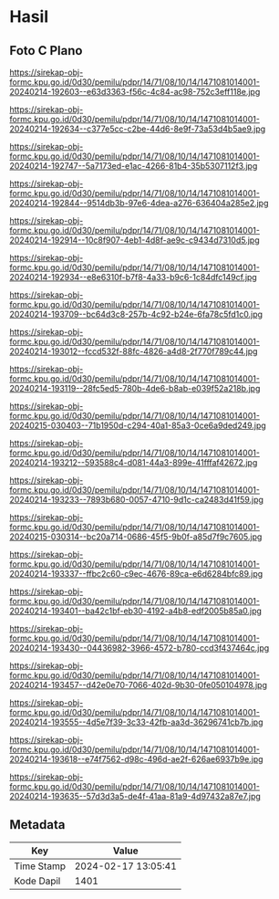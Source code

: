 # Hasil

## Foto C Plano

https://sirekap-obj-formc.kpu.go.id/0d30/pemilu/pdpr/14/71/08/10/14/1471081014001-20240214-192603--e63d3363-f56c-4c84-ac98-752c3eff118e.jpg

https://sirekap-obj-formc.kpu.go.id/0d30/pemilu/pdpr/14/71/08/10/14/1471081014001-20240214-192634--c377e5cc-c2be-44d6-8e9f-73a53d4b5ae9.jpg

https://sirekap-obj-formc.kpu.go.id/0d30/pemilu/pdpr/14/71/08/10/14/1471081014001-20240214-192747--5a7173ed-e1ac-4266-81b4-35b5307112f3.jpg

https://sirekap-obj-formc.kpu.go.id/0d30/pemilu/pdpr/14/71/08/10/14/1471081014001-20240214-192844--9514db3b-97e6-4dea-a276-636404a285e2.jpg

https://sirekap-obj-formc.kpu.go.id/0d30/pemilu/pdpr/14/71/08/10/14/1471081014001-20240214-192914--10c8f907-4eb1-4d8f-ae9c-c9434d7310d5.jpg

https://sirekap-obj-formc.kpu.go.id/0d30/pemilu/pdpr/14/71/08/10/14/1471081014001-20240214-192934--e8e6310f-b7f8-4a33-b9c6-1c84dfc149cf.jpg

https://sirekap-obj-formc.kpu.go.id/0d30/pemilu/pdpr/14/71/08/10/14/1471081014001-20240214-193709--bc64d3c8-257b-4c92-b24e-6fa78c5fd1c0.jpg

https://sirekap-obj-formc.kpu.go.id/0d30/pemilu/pdpr/14/71/08/10/14/1471081014001-20240214-193012--fccd532f-88fc-4826-a4d8-2f770f789c44.jpg

https://sirekap-obj-formc.kpu.go.id/0d30/pemilu/pdpr/14/71/08/10/14/1471081014001-20240214-193119--28fc5ed5-780b-4de6-b8ab-e039f52a218b.jpg

https://sirekap-obj-formc.kpu.go.id/0d30/pemilu/pdpr/14/71/08/10/14/1471081014001-20240215-030403--71b1950d-c294-40a1-85a3-0ce6a9ded249.jpg

https://sirekap-obj-formc.kpu.go.id/0d30/pemilu/pdpr/14/71/08/10/14/1471081014001-20240214-193212--593588c4-d081-44a3-899e-41fffaf42672.jpg

https://sirekap-obj-formc.kpu.go.id/0d30/pemilu/pdpr/14/71/08/10/14/1471081014001-20240214-193233--7893b680-0057-4710-9d1c-ca2483d41f59.jpg

https://sirekap-obj-formc.kpu.go.id/0d30/pemilu/pdpr/14/71/08/10/14/1471081014001-20240215-030314--bc20a714-0686-45f5-9b0f-a85d7f9c7605.jpg

https://sirekap-obj-formc.kpu.go.id/0d30/pemilu/pdpr/14/71/08/10/14/1471081014001-20240214-193337--ffbc2c60-c9ec-4676-89ca-e6d6284bfc89.jpg

https://sirekap-obj-formc.kpu.go.id/0d30/pemilu/pdpr/14/71/08/10/14/1471081014001-20240214-193401--ba42c1bf-eb30-4192-a4b8-edf2005b85a0.jpg

https://sirekap-obj-formc.kpu.go.id/0d30/pemilu/pdpr/14/71/08/10/14/1471081014001-20240214-193430--04436982-3966-4572-b780-ccd3f437464c.jpg

https://sirekap-obj-formc.kpu.go.id/0d30/pemilu/pdpr/14/71/08/10/14/1471081014001-20240214-193457--d42e0e70-7066-402d-9b30-0fe050104978.jpg

https://sirekap-obj-formc.kpu.go.id/0d30/pemilu/pdpr/14/71/08/10/14/1471081014001-20240214-193555--4d5e7f39-3c33-42fb-aa3d-36296741cb7b.jpg

https://sirekap-obj-formc.kpu.go.id/0d30/pemilu/pdpr/14/71/08/10/14/1471081014001-20240214-193618--e74f7562-d98c-496d-ae2f-626ae6937b9e.jpg

https://sirekap-obj-formc.kpu.go.id/0d30/pemilu/pdpr/14/71/08/10/14/1471081014001-20240214-193635--57d3d3a5-de4f-41aa-81a9-4d97432a87e7.jpg


## Metadata

| Key        | Value               |
| ---------- | ------------------- |
| Time Stamp | 2024-02-17 13:05:41 |
| Kode Dapil | 1401                |



